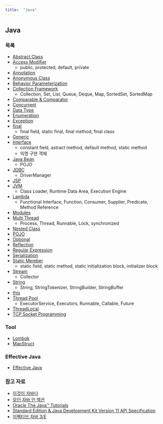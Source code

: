 ```yaml
---
title:  "Java"
---
```


## Java

### 목록
* [Abstract Class](Abstract-Class/Abstract-Class.md)
* [Access Modifier](Access-Modifier/Access-Modifier.md)
  * public, protected, default, private
* [Annotation](./Annotation/Annotation.md)
* [Anonymous Class](Anonymous-Class/Anonymous-Class.md)
* [Behavior Parameterization](Behavior-Parameterization/Behavior-Parameterization.md) 
* [Collection Framework](Collection-Framework/Collection-Framework.md)
  * Collection, Set, List, Queue, Deque, Map, SortedSet, SortedMap
* [Comparable & Comparator](Comparable-Comparator/Comparable-Comparator.md)
* [Concurrent](Concurrent/Concurrent.md) 
* [Data Type](./Data-Type/Data-Type.md)
* [Enumeration](Enumeration/Enumeration.md)
* [Exception](Exception/Exception.md)
* [final](Final/Final.md)
  * final field, static final, final method, final class
* [Generic](Generic/Generic.md)
* [Interface](Interface/Interface.md)
  * constant field, astract method, default method, static method
  * 익명 구현 객체
* [Java Bean](Java-Bean/Java-Bean.md)
  * POJO
* [JDBC](./Database/JDBC/JDBC.md)
  * DriverManager
* [JSP](JSP/JSP.md) 
* [JVM](JVM/README.md) 
  * Class Loader, Runtime Data Area, Execution Engine
* [Lambda](./Lambda/Lambda.md)
  * Functional Interface, Function, Consumer, Supplier, Predicate, Method Reference
* [Modules](Modules/Modules.md) 
* [Multi Thread](Multi-Thread/Multi-Thread.md)
  * Process, Thread, Runnable, Lock, synchronized
* [Nested Class](Nested-Class/Nested-Class.md)
* [POJO](POJO/POJO.md) 
* [Optional](Optional/Optional.md)
* [Reflection](./Reflection/Reflection.md)
* [Regular Expression](RegularExpression/RegularExpression.md)
* [Serialization](Serialization/Serialization.md) 
* [Static Member](Static-Member/Static-Member.md)
  * static field, static method, static initialization block, initializer block
* [Stream](Stream/Stream.md)
  * Collector
* [String](String/String.md)
  * String, StringTokenizer, StringBuilder, StringBuffer
* [this](This/This.md)
* [Thread Pool](Thread-Pool/Thread-Pool.md)
  * ExecutorService, Executors, Runnable, Callable, Future
* [ThreadLocal](ThreadLocal/ThreadLocal.md)
* [TCP Socket Programming](TCP-Socket-Programming/TCP-Socket-Programming.md)

### Tool
* [Lombok](Tool/Lombok/Lombok.md)
* [MapStruct](Tool/MapStruct/MapStruct.md)

### Effective Java
* [Effective Java](Effective-Java/README.md)

### 참고 자료
* [이것이 자바다](http://www.kyobobook.co.kr/product/detailViewKor.laf?ejkGb=KOR&mallGb=KOR&barcode=9788968481475&orderClick=LEa&Kc=)
* [모던 자바 인 액션](http://www.kyobobook.co.kr/product/detailViewKor.laf?mallGb=KOR&ejkGb=KOR&barcode=9791162242025)
* [Oracle The Java™ Tutorials](https://docs.oracle.com/javase/tutorial/index.html)
* [Standard Edition & Java Development Kit Version 11 API Specification](https://docs.oracle.com/en/java/javase/11/docs/api/index.html)
* [이펙티브 자바 3/E](http://www.kyobobook.co.kr/product/detailViewKor.laf?mallGb=KOR&ejkGb=KOR&barcode=9788966262281)
